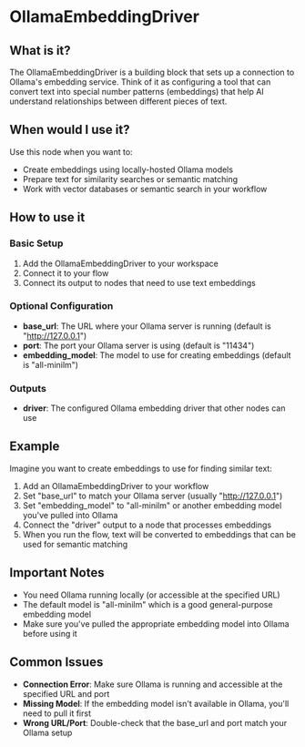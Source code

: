 # OllamaEmbeddingDriver

## What is it?

The OllamaEmbeddingDriver is a building block that sets up a connection to Ollama's embedding service. Think of it as configuring a tool that can convert text into special number patterns (embeddings) that help AI understand relationships between different pieces of text.

## When would I use it?

Use this node when you want to:

- Create embeddings using locally-hosted Ollama models
- Prepare text for similarity searches or semantic matching
- Work with vector databases or semantic search in your workflow

## How to use it

### Basic Setup

1. Add the OllamaEmbeddingDriver to your workspace
1. Connect it to your flow
1. Connect its output to nodes that need to use text embeddings

### Optional Configuration

- **base_url**: The URL where your Ollama server is running (default is "http://127.0.0.1")
- **port**: The port your Ollama server is using (default is "11434")
- **embedding_model**: The model to use for creating embeddings (default is "all-minilm")

### Outputs

- **driver**: The configured Ollama embedding driver that other nodes can use

## Example

Imagine you want to create embeddings to use for finding similar text:

1. Add an OllamaEmbeddingDriver to your workflow
1. Set "base_url" to match your Ollama server (usually "http://127.0.0.1")
1. Set "embedding_model" to "all-minilm" or another embedding model you've pulled into Ollama
1. Connect the "driver" output to a node that processes embeddings
1. When you run the flow, text will be converted to embeddings that can be used for semantic matching

## Important Notes

- You need Ollama running locally (or accessible at the specified URL)
- The default model is "all-minilm" which is a good general-purpose embedding model
- Make sure you've pulled the appropriate embedding model into Ollama before using it

## Common Issues

- **Connection Error**: Make sure Ollama is running and accessible at the specified URL and port
- **Missing Model**: If the embedding model isn't available in Ollama, you'll need to pull it first
- **Wrong URL/Port**: Double-check that the base_url and port match your Ollama setup
